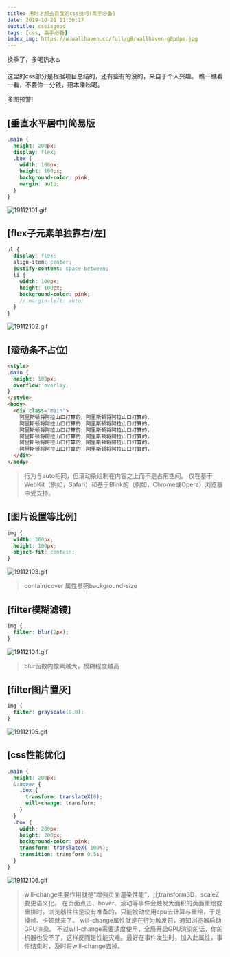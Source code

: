 ```yaml
---
title: 用时才想去百度的css技巧(高手必备)
date: 2019-10-21 11:36:17
subtitle: cssisgood
tags: [css, 高手必备]
index_img: https://w.wallhaven.cc/full/g8/wallhaven-g8pdpe.jpg
---
```

换季了，多喝热水♨️
<!-- more -->

这里的css部分是根据项目总结的，还有些有的没的，来自于个人兴趣。
瞧一瞧看一看，不要你一分钱，赔本赚吆喝。

多图预警!

## [垂直水平居中]简易版

```scss
.main {
  height: 200px;
  display: flex;
  .box {
    width: 100px;
    height: 100px;
    background-color: pink;
    margin: auto;
  }
}
```
![19112101.gif](https://i.loli.net/2019/10/21/DFGkYZjnUI9gzbH.gif)

## [flex子元素单独靠右/左]

```scss
ul {
  display: flex;
  align-item: center;
  justify-content: space-between;
  li {
    width: 100px;
    height: 100px;
    background-color: pink;
    // margin-left: auto;
  }
}
```
![19112102.gif](https://i.loli.net/2019/10/21/KZEmDfbs3zIx6lX.gif)

## [滚动条不占位]

```html
<style>
.main {
  height: 100px;
  overflow: overlay;
}
</style>
<body>
  <div class="main">
    阿里斯顿将阿拉山口打算的，阿里斯顿将阿拉山口打算的，
    阿里斯顿将阿拉山口打算的，阿里斯顿将阿拉山口打算的，
    阿里斯顿将阿拉山口打算的，阿里斯顿将阿拉山口打算的，
    阿里斯顿将阿拉山口打算的，阿里斯顿将阿拉山口打算的，
    阿里斯顿将阿拉山口打算的，阿里斯顿将阿拉山口打算的，
    阿里斯顿将阿拉山口打算的，阿里斯顿将阿拉山口打算的，
  </div>
</body>
```
> 行为与auto相同，但滚动条绘制在内容之上而不是占用空间。 仅在基于WebKit（例如，Safari）和基于Blink的（例如，Chrome或Opera）浏览器中受支持。

## [图片设置等比例]

```scss
img {
  width: 300px;
  height: 100px;
  object-fit: contain;
}
```
![19112103.gif](https://i.loli.net/2019/10/21/k5KDsSOReahWqLd.gif)

> contain/cover 属性参照background-size

## [filter模糊滤镜]
```scss
img {
  filter: blur(2px);
}
```
![19112104.gif](https://i.loli.net/2019/10/21/mI9ptxfe8RVP74a.gif)

> blur函数内像素越大，模糊程度越高

## [filter图片置灰]
```scss
img {
  filter: grayscale(0.8);
}
```
![19112105.gif](https://i.loli.net/2019/10/21/2vtndUoANSj9Wpy.gif)

## [css性能优化]

```scss
.main {
  height: 200px;
  &:hover {
    .box {
      transform: translateX(0);
      will-change: transform;
    }
  }
  .box {
    width: 200px;
    height: 200px;
    background-color: pink;
    transform: translateX(-100%);
    transition: transform 0.5s;
  }
}
```

![19112106.gif](https://i.loli.net/2019/10/21/jZL9AQhCf8xpO7E.gif)

> will-change主要作用就是“增强页面渲染性能”，比transform3D，scaleZ要更语义化。
> 在页面点击、hover、滚动等事件会触发大面积的页面重绘或重排时，浏览器往往是没有准备的，只能被动使用cpu去计算与重绘，于是掉帧、卡顿就来了。
> will-change属性就是在行为触发前，通知浏览器启动GPU渲染。
> 不过will-change需要适度使用，全局开启GPU渲染的话，你的机器也受不了，这样反而是性能灾难。最好在事件发生时，加入此属性，事件结束时，及时将will-change去掉。
